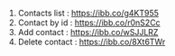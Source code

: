 1. Contacts list : https://ibb.co/g4KT955
2. Contact by id : https://ibb.co/r0nS2Cc
3. Add contact : https://ibb.co/wSJJLRZ
4. Delete contact : https://ibb.co/8Xt6TWr
